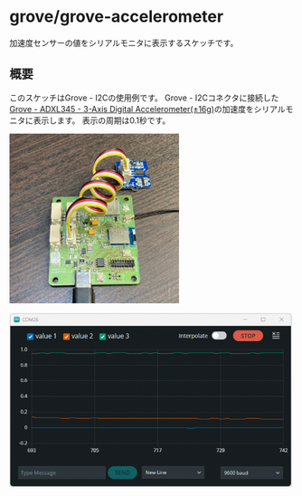 # grove/grove-accelerometer

加速度センサーの値をシリアルモニタに表示するスケッチです。

## 概要

このスケッチはGrove - I2Cの使用例です。
Grove - I2Cコネクタに接続した[Grove - ADXL345 - 3-Axis Digital Accelerometer(±16g)](https://www.seeedstudio.com/Grove-3-Axis-Digital-Accelerometer-16g.html)の加速度をシリアルモニタに表示します。
表示の周期は0.1秒です。

<a href="../../media/47.jpg"><img src="../../media/47.jpg" width="300"></a>

<a href="../../media/49.gif"><img src="../../media/49.gif" width="500"></a>
